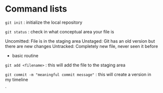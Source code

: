 # Command lists

`git init` : initialize the local repository

`git status` : check in what conceptual area your file is

Uncomitted: File is in the staging area
Unstaged: Git has an old version but there are new changes
Untracked: Completely new file, never seen it before

- basic routine

`git add <filename>` : this will add the file to the staging area

`git commit -m "meaningful commit message"` : this will create a version in my timeline



`
